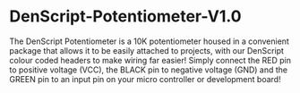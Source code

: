 # DenScript-Potentiometer-V1.0

The DenScript Potentiometer is a 10K potentiometer housed in a convenient package that allows it to be easily attached to projects, with our DenScript colour coded headers to make wiring far easier! Simply connect the RED pin to positive voltage (VCC), the BLACK pin to negative voltage (GND) and the GREEN pin to an input pin on your micro controller or development board!
